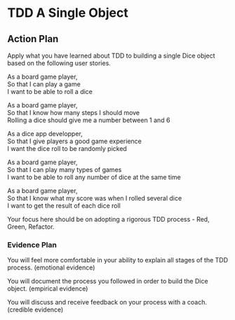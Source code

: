 # TDD A Single Object

## Action Plan 

Apply what you have learned about TDD to building a single Dice object based on the following user stories.

As a board game player,   
So that I can play a game   
I want to be able to roll a dice     

As a board game player,   
So that I know how many steps I should move   
Rolling a dice should give me a number between 1 and 6    

As a dice app developper,   
So that I give players a good game experience   
I want the dice roll to be randomly picked    

As a board game player,   
So that I can play many types of games    
I want to be able to roll any number of dice at the same time   

As a board game player,   
So that I know what my score was when I rolled several dice   
I want to get the result of each dice roll    

Your focus here should be on adopting a rigorous TDD process - Red, Green, Refactor.

### Evidence Plan ###

You will feel more comfortable in your ability to explain all stages of the TDD process. (emotional evidence)

You will document the process you followed in order to build the Dice object. (empirical evidence)

You will discuss and receive feedback on your process with a coach. (credible evidence)
